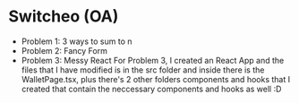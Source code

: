 # Switcheo (OA)

* Problem 1: 3 ways to sum to n
* Problem 2: Fancy Form
* Problem 3: Messy React
  For Problem 3, I created an React App and the files that I have modified is in the src folder and inside there is the WalletPage.tsx, plus there's 2 other folders components and hooks that I created that contain the neccessary components and hooks as well :D
